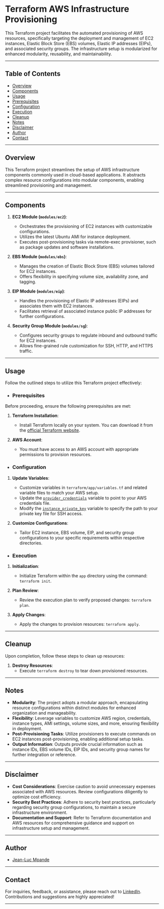 # Terraform AWS Infrastructure Provisioning

This Terraform project facilitates the automated provisioning of AWS resources, specifically targeting the deployment and management of EC2 instances, Elastic Block Store (EBS) volumes, Elastic IP addresses (EIPs), and associated security groups. The infrastructure setup is modularized for enhanced modularity, reusability, and maintainability.

---

## Table of Contents

- [Overview](#overview)
- [Components](#components)
- [Usage](#usage)
- [Prerequisites](#prerequisites)
- [Configuration](#configuration)
- [Execution](#execution)
- [Cleanup](#cleanup)
- [Notes](#notes)
- [Disclaimer](#disclaimer)
- [Author](#author)
- [Contact](#contact)

---

## Overview

This Terraform project streamlines the setup of AWS infrastructure components commonly used in cloud-based applications. It abstracts complex resource configurations into modular components, enabling streamlined provisioning and management.

---

## Components

1. **EC2 Module (`modules/ec2`)**:
   - Orchestrates the provisioning of EC2 instances with customizable configurations.
   - Utilizes the latest Ubuntu AMI for instance deployment.
   - Executes post-provisioning tasks via remote-exec provisioner, such as package updates and software installations.

2. **EBS Module (`modules/ebs`)**:
   - Manages the creation of Elastic Block Store (EBS) volumes tailored for EC2 instances.
   - Offers flexibility in specifying volume size, availability zone, and tagging.

3. **EIP Module (`modules/eip`)**:
   - Handles the provisioning of Elastic IP addresses (EIPs) and associates them with EC2 instances.
   - Facilitates retrieval of associated instance public IP addresses for further configurations.

4. **Security Group Module (`modules/sg`)**:
   - Configures security groups to regulate inbound and outbound traffic for EC2 instances.
   - Allows fine-grained rule customization for SSH, HTTP, and HTTPS traffic.

---

## Usage

Follow the outlined steps to utilize this Terraform project effectively:

- ### Prerequisites

Before proceeding, ensure the following prerequisites are met:

1. **Terraform Installation**:
   - Install Terraform locally on your system. You can download it from the [official Terraform website](https://developer.hashicorp.com/terraform/install).

2. **AWS Account**:
   - You must have access to an AWS account with appropriate permissions to provision resources.


- ### Configuration

1. **Update Variables**:
   - Customize variables in `terraform/app/variables.tf` and related variable files to match your AWS setup.
   - Update the [`provider_credentials`](https://github.com/JL-Omega/Terraform-project/blob/main/app/variables.tf) variable to point to your AWS credentials file.
   - Modify the [`instance_private_key`](https://github.com/JL-Omega/Terraform-project/blob/main/modules/ec2/variables.tf) variable to specify the path to your private key file for SSH access.

2. **Customize Configurations**:
   - Tailor EC2 instance, EBS volume, EIP, and security group configurations to your specific requirements within respective directories.


- ### Execution

1. **Initialization**:
   - Initialize Terraform within the `app` directory using the command: `terraform init`.

2. **Plan Review**:
   - Review the execution plan to verify proposed changes: `terraform plan`.

3. **Apply Changes**:
   - Apply the changes to provision resources: `terraform apply`.

---

## Cleanup

Upon completion, follow these steps to clean up resources:

1. **Destroy Resources**:
   - Execute `terraform destroy` to tear down provisioned resources.

---

## Notes

- **Modularity**: The project adopts a modular approach, encapsulating resource configurations within distinct modules for enhanced organization and manageability.
- **Flexibility**: Leverage variables to customize AWS region, credentials, instance types, AMI settings, volume sizes, and more, ensuring flexibility in deployment.
- **Post-Provisioning Tasks**: Utilize provisioners to execute commands on EC2 instances post-provisioning, enabling additional setup tasks.
- **Output Information**: Outputs provide crucial information such as instance IDs, EBS volume IDs, EIP IDs, and security group names for further integration or reference.

---

## Disclaimer

- **Cost Considerations**: Exercise caution to avoid unnecessary expenses associated with AWS resources. Review configurations diligently to optimize cost efficiency.
- **Security Best Practices**: Adhere to security best practices, particularly regarding security group configurations, to maintain a secure infrastructure environment.
- **Documentation and Support**: Refer to Terraform documentation and AWS resources for comprehensive guidance and support on infrastructure setup and management.

---

## Author

- [Jean-Luc Mpande](https://www.linkedin.com/in/jean-luc-mpande-75981a23b/)

---

## Contact

For inquiries, feedback, or assistance, please reach out to [LinkedIn](https://www.linkedin.com/in/jean-luc-mpande-75981a23b/). Contributions and suggestions are highly appreciated!

---
